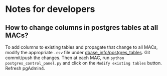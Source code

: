 # Notes for developers

## How to change columns in postgres tables at all MACs?
To add columns to existing tables and propagate that change to all MACs, modify the appropriate `.csv` file under [dbase_info/postgres_tables](../dbase_info/postgres_tables). Git commit/push the changes. Then at each MAC, run `python postgres_control_panel.py` and click on the `Modify existing tables` button. Refresh pgAdmin4.
